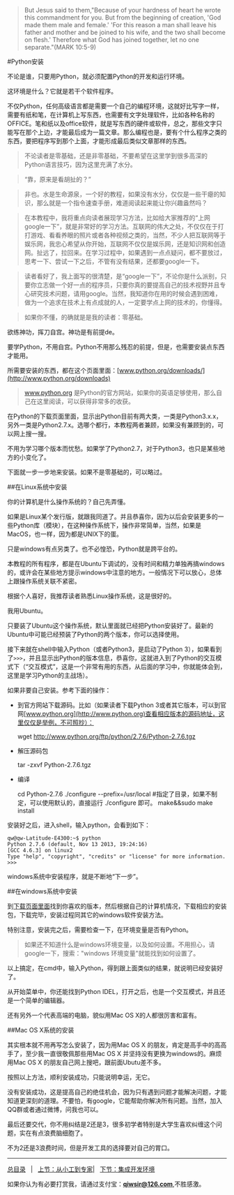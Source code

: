 >But Jesus said to them,"Because of your hardness of heart he wrote this commandment for you. But from the beginning of creation, 'God made them male and female.' 'For this reason a man shall leave his father and mother and be joined to his wife, and the two shall become on flesh.' Therefore what God has joined together, let no one separate."(MARK 10:5-9)

#Python安装

不论是谁，只要用Python，就必须配置Python的开发和运行环境。

这环境是什么？它就是若干个软件程序。

不仅Python，任何高级语言都是需要一个自己的编程环境，这就好比写字一样，需要有纸和笔，在计算机上写东西，也需要有文字处理软件，比如各种名称的OFFICE。笔和纸以及office软件，就是写东西的硬件或软件，总之，那些文字只能写在那个上边，才能最后成为一篇文章。那么编程也是，要有个什么程序之类的东西，要把程序写到那个上面，才能形成最后类似文章那样的东西。

>不论读者是零基础，还是非零基础，不要希望在这里学到很多高深的Python语言技巧，因为这里充满了水分。

>“靠，原来是看胡扯的？”

>非也。水是生命源泉，一个好的教程，如果没有水分，仅仅是一些干瘪的知识，那么就是一个指令速查手册，难道阅读起来能让你兴趣盎然吗？

>在本教程中，我将重点向读者展现学习方法，比如给大家推荐的“上网google一下”，就是非常好的学习方法。互联网的伟大之处，不仅仅在于打打游戏、看看养眼的照片或者各种视频之类的，当然，不少人把互联网等于娱乐网，我忠心希望从你开始，互联网不仅仅是娱乐网，还是知识网和创造网。扯远了，拉回来。在学习过程中，如果遇到一点点疑问，都不要放过，思考一下、尝试一下之后，不管有没有结果，还都要google一下。

>读者看好了，我上面写的很清楚，是“google一下”，不论你是什么派别，只要你立志做一个好一点的程序员，只要你真的要提高自己的技术视野并且专心研究技术问题，请用google。当然，我知道你在用的时候会遇到困难，做为一个追求在技术上有点成就的人，一定要学点上网的技术的，你懂得。

>如果你不懂，的确就是是我的读者：零基础。

欲练神功，挥刀自宫。神功是有前提de。

要学Python，不用自宫。Python不用那么残忍的前提，但是，也需要安装点东西才能用。

所需要安装的东西，都在这个页面里面：[www.python.org/downloads/](http://www.python.org/downloads)

>www.python.org 是Python的官方网站，如果你的英语足够使用，那么自己在这里阅读，可以获得非常多的收获。

在Python的下载页面里面，显示出Python目前有两大类，一类是Python3.x.x，另外一类是Python2.7.x。选哪个都行，本教程两者兼顾，如果没有兼顾到的，可以网上搜一搜。

不用为学习哪个版本而忧愁。如果学了Python2.7，对于Python3，也只是某些地方的小变化了。

下面就一步一步地来安装。如果不是零基础的，可以略过。

##在Linux系统中安装

你的计算机是什么操作系统的？自己先弄懂。

如果是Linux某个发行版，就跟我同道了。并且恭喜你，因为以后会安装更多的一些Python库（模块），在这种操作系统下，操作非常简单，当然，如果是MacOS，也一样，因为都是UNIX下的蛋。

只是windows有点另类了。也不必惶恐，Python就是跨平台的。

本教程的所有程序，都是在Ubuntu下调试的，没有时间和精力单独再搞windows的，或许会在某些地方提示windows中注意的地方。一般情况下可以放心，总体上跟操作系统关联不紧密。

根据个人喜好，我推荐读者熟悉Linux操作系统，这是很好的。

我用Ubuntu。

只要装了Ubuntu这个操作系统，默认里面就已经把Python安装好了。最新的Ubuntu中可能已经预装了Python的两个版本，你可以选择使用。

接下来就在shell中输入Python（或者Python3，是启动了Python 3），如果看到了`>>>`，并且显示出Python的版本信息，恭喜你，这就进入到了Python的交互模式下（“交互模式”，这是一个非常有用的东西，从后面的学习中，你就能体会到，这里是学习Python的主战场）。

如果非要自己安装。参考下面的操作：

- 到官方网站下载源码。比如（如果读者下载Python 3或者其它版本，可以到官网[www.python.org](http://www.python.org)查看相应版本的源码地址，这里仅仅是举例，不可照抄）：
    
    wget http://www.python.org/ftp/python/2.7.6/Python-2.7.6.tgz
    
- 解压源码包
    
    tar -zxvf Python-2.7.6.tgz
    
- 编译
    
    cd Python-2.7.6
    ./configure  --prefix=/usr/local    #指定了目录，如果不制定，可以使用默认的，直接运行 ./configure 即可。
    make&&sudo make install

安装好之后，进入shell，输入python，会看到如下：

    qw@qw-Latitude-E4300:~$ python
    Python 2.7.6 (default, Nov 13 2013, 19:24:16)   
    [GCC 4.6.3] on linux2
    Type "help", "copyright", "credits" or "license" for more information.
    >>> 

windows系统中安装程序，就是不断地“下一步”。

##在windows系统中安装

到[下载页面里面](https://www.python.org/downloads/)找到你喜欢的版本，然后根据自己的计算机情况，下载相应的安装包，下载完毕，安装过程同其它的windows软件安装方法。

特别注意，安装完之后，需要检查一下，在环境变量是否有Python。

>如果还不知道什么是windows环境变量，以及如何设置。不用担心，请google一下，搜索："windows 环境变量"就能找到如何设置了。

以上搞定，在cmd中，输入Python，得到跟上面类似的结果，就说明已经安装好了。

从开始菜单中，你还能找到Python IDEL，打开之后，也是一个交互模式，并且还是一个简单的编辑器。

还有另外一个代表高端的电脑，貌似用Mac OS X的人都很厉害和富有。

##Mac OS X系统的安装

其实根本就不用再写怎么安装了，因为用Mac OS X 的朋友，肯定是高手中的高高手了，至少我一直很敬佩那些用Mac OS X 并坚持没有更换为windows的。麻烦用Mac OS X 的朋友自己网上搜吧，跟前面Ubutu差不多。

按照以上方法，顺利安装成功，只能说明幸运，无它。

没有安装成功，这是提高自己的绝佳机会，因为只有遇到问题才能解决问题，才能知道更深刻的道理。不要怕，有google，它能帮助你解决所有问题。当然，加入QQ群或者通过微博，问我也可以。

最后还要交代，你不用纠结是2还是3，很多初学者特别是大学生喜欢纠缠这个问题，实在有点浪费脑细胞了。

不为2还是3浪费时间，但是开发工具的选择要对自己的胃口。

-------

[总目录](./index.md)&nbsp;&nbsp;&nbsp;|&nbsp;&nbsp;&nbsp;[上节：从小工到专家](./02.md)|&nbsp;&nbsp;&nbsp;[下节：集成开发环境](./101.md)

如果你认为有必要打赏我，请通过支付宝：**qiwsir@126.com**,不胜感激。
